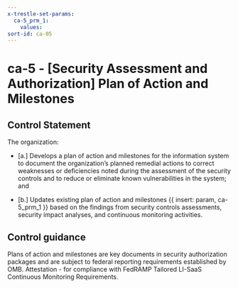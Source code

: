 ```yaml
---
x-trestle-set-params:
  ca-5_prm_1:
    values:
sort-id: ca-05
---
```


# ca-5 - \[Security Assessment and Authorization\] Plan of Action and Milestones

## Control Statement

The organization:

- \[a.\] Develops a plan of action and milestones for the information system to document the organization’s planned remedial actions to correct weaknesses or deficiencies noted during the assessment of the security controls and to reduce or eliminate known vulnerabilities in the system; and

- \[b.\] Updates existing plan of action and milestones {{ insert: param, ca-5_prm_1 }} based on the findings from security controls assessments, security impact analyses, and continuous monitoring activities.

## Control guidance

Plans of action and milestones are key documents in security authorization packages and are subject to federal reporting requirements established by OMB.
Attestation - for compliance with FedRAMP Tailored LI-SaaS Continuous Monitoring Requirements.
